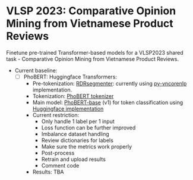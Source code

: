 # VLSP 2023: Comparative Opinion Mining from Vietnamese Product Reviews
Finetune pre-trained Transformer-based models for a VLSP2023 shared task - Comparative Opinion Mining from Vietnamese Product Reviews.

- Current baseline:
    - [ ] PhoBERT: Huggingface Transformers:
        - Pre-tokenization: [RDRsegmenter](https://github.com/datquocnguyen/RDRsegmenter): currently using [py-vncorenlp](https://github.com/vncorenlp/VnCoreNLP) implementation.
        - Tokenization: [PhoBERT tokenizer](https://huggingface.co/docs/transformers/model_doc/phobert)
        - Main model: [PhoBERT-base](https://github.com/VinAIResearch/PhoBERT) (v1) for token classification using [Huggingface implementation](https://huggingface.co/docs/transformers/model_doc/phobert)
        - Current restriction:
            - Only handle 1 label per 1 input
            - Loss function can be further improved
            - Imbalance dataset handling
            - Review dictionaries for labels
            - Make sure the metrics work properly
            - Post-process
            - Retrain and upload results
            - Comment code
        - Results: TBA
            